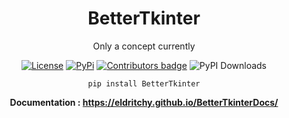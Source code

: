 <div align="center">
  
# BetterTkinter

Only a concept currently

[![License](https://img.shields.io/badge/License-MIT-blue)](https://github.com/Eldritchy/BetterTkinter#license)  [![PyPi](https://img.shields.io/badge/PyPi%20Link-FFFF00)](https://pypi.org/project/BetterTkinter/)  <a href="https://github.com/D-I-Projects/BetterTkinter/blob/master/CONTRIBUTING.md"> <img src="https://img.shields.io/github/contributors-anon/Eldritchy/BetterTkinter" alt="Contributors badge" /></a>  ![PyPI Downloads](https://static.pepy.tech/badge/bettertkinter)

```pip install BetterTkinter``` 

<b>Documentation : https://eldritchy.github.io/BetterTkinterDocs/</b>

</div>
